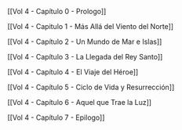 
[[Vol 4 - Capítulo 0 - Prologo]]

[[Vol 4 - Capitulo 1 - Más Allá del Viento del Norte]]

[[Vol 4 - Capítulo 2 - Un Mundo de Mar e Islas]]

[[Vol 4 - Capítulo 3 - La Llegada del Rey Santo]]

[[Vol 4 - Capítulo 4 - El Viaje del Héroe]]

[[Vol 4 - Capítulo 5 - Ciclo de Vida y Resurrección]]

[[Vol 4 - Capítulo 6 - Aquel que Trae la Luz]]

[[Vol 4 - Capítulo 7 - Epilogo]]
